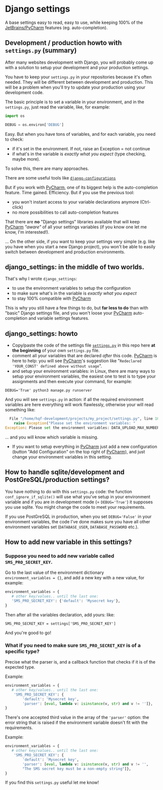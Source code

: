 # Django settings
A base settings easy to read, easy to use, while keeping
100% of the [JetBrains/PyCharm][2] features (eg. auto-completion).

## Development / production howto with `settings.py` (summary)
After many websites development with Django, you will probably come up with
a solution to setup your development and your production settings.

You have to keep your `settings.py` in your repositories because 
it's often needed. They will be different between development and production. 
This will be a problem when you'll try to update your production 
using your development code. 

The basic principle is to set a variable in your environment, and in the
`settings.py`, just read the variable, like, for example:
```python
import os

DEBUG = os.environ['DEBUG']
```

Easy. But when you have tons of variables, and for each variable, you
need to check:

- if it's set in the environment. If not, raise an Exception = not continue
- if what's in the variable is *exactly what you expect* (type checking, maybe
more).

To solve this, there are many approaches.

There are some useful tools like [`django-configurations`][1]

But if you work with [PyCharm][2], one of its biggest help is the
auto-completion feature. Time gained. Efficiency.
But if you use the previous tool:

- you won't instant access to your variable declarations anymore (Ctrl-click)
- no more possibilities to call auto-completion features
 
That there are **no** "Django settings" libraries available that 
will keep [PyCharm][2] *"aware"* of all your settings variables
(if you know one let me know, I'm interested!).

... On the other side, if you want to keep your settings very simple (e.g.
like you have when you start a new Django project), you won't be able to 
easily switch between development and production environments.   


## django_settings: in the middle of two worlds. 
That's why I wrote `django_settings`:
- to use the environment variables to setup the configuration
- to make sure what's in the variable is *exactly what you expect*
- to stay 100% compatible with [PyCharm][2]


This is why you still have a few things to do, but **far less to do**
than with "basic" Django settings file, and you won't loose your [PyCharm][2]
auto-completion and variable settings features.

## django_settings: howto 
- Copy/paste the code of the settings file [`settings.py`][3] in this repo here
  **at the beginning** of your own `settings.py` file.
- comment all your variables that are declared *after* this code. [PyCharm][2]
  is here to help: you will see [PyCharm][2]'s suggestion like
  "`Redeclared 'YOUR_CONST' defined above without usage`".
- and setup your environment variables: in Linux, there are many ways to
  setup your environment variables, the easiest one to test is to type
  your assignments and then execute your command, for example:
```shell script
DEBUG='True' python3 manage.py runserver
```

And you will see `settings.py` in action: if all the required environment
variables are here everything will work flawlessly, otherwise your will
read something like:

```python pythonstub
  File "/home/hqf-development/projects/my_project/settings.py", line 100, in <module>
    raise Exception("Please set the environment variables: "
Exception: Please set the environment variables: DATA_UPLOAD_MAX_NUMBER_FIELDS.
```

... and you will know which variable is missing.

- If you want to setup everything in [PyCharm][2] just add a new
configuration (button "Add Configuration" on the top right of 
[PyCharm][2]), and just change your environment variables in this
setting.

## How to handle sqlite/development and PostGreSQL/production settings?
You have nothing to do with this `settings.py` code: the function
`conf_ignore_if_sqlite()` will use what you've setup in your environment
variable and if you are in development mode (= `DEBUG='True'`) it supposes
you use sqlite. You might change the code to meet your requirements.

If you use PostGreSQL in production, when you set `DEBUG='False'` in
your environment variables, the code I've done makes sure you have
all other environment variables set (`DATABASE_USER`, `DATABASE_PASSWORD`
etc.).

## How to add new variable in this settings?

### Suppose you need to add new variable called `SMS_PRO_SECRET_KEY`.

Go to the last value of the environment dictionary  
`environment_variables = {}`, and add a new key with a new value,
for example:

```python
environment_variables = {
   # other key/values.. until the last one:
   'SMS_PRO_SECRET_KEY': {'default': 'Mysecret key'},
}
```
Then after all the variables declaration, add yours: like:

```
SMS_PRO_SECRET_KEY = settings['SMS_PRO_SECRET_KEY']
```

And you're good to go!

### What if you need to make sure `SMS_PRO_SECRET_KEY` is of a specific type?
Precise what the parser is, and a callback function that checks if
it is of the expected type.

Example:

```python
environment_variables = {
   # other key/values.. until the last one:
    'SMS_PRO_SECRET_KEY': {
        'default': 'Mysecret key',
        'parser': [eval, lambda v: isinstance(v, str) and v != '']},
}
```

There's one accepted third value in the array of the `'parser'` option:
the error string that is raised if the environment variable doesn't fit
with the requirements.

Example:

```python
environment_variables = {
   # other key/values.. until the last one:
    'SMS_PRO_SECRET_KEY': {
        'default': 'Mysecret key',
        'parser': [eval, lambda v: isinstance(v, str) and v != '',
        "The SMS secret key must be a non-empty string"]},
}
```

If you find this `settings.py` useful let me know! 

[1]: https://django-configurations.readthedocs.io/en/stable/`django-configurations` 
[2]: https://www.jetbrains.com/pycharm/
[3]: https://github.com/olivierpons/django_settings/settings.py